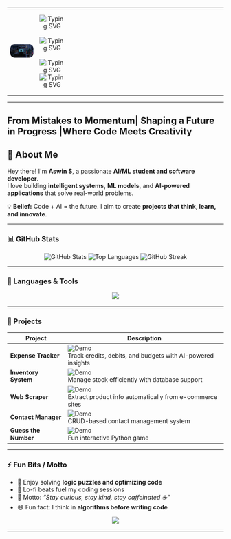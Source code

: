<p align="center">
  <table>
    <tr>
      <!-- Left side: GIF -->
      <td>
        <img src="https://github.com/Aswin480/Aswin480/raw/cb218cf0a5a33ccaa7ccdc215a597b15499e7b23/WhatsAppVideo2025-10-26at17.03.41_c5bf0bcb-ezgif.com-optimize.gif" width="560" style="border-radius:10px;"/>
      </td>
<!-- Right side: Intro text + typing animation -->
      <td style="padding-right:370px; vertical-align:middle; text-align:right;">

<p align="center">
    <img src="https://readme-typing-svg.demolab.com?font=FiraCode&weight=700&size=28&pause=1000&color=4FCF3F&center=true&vCenter=true&width=600&lines=Are+you+looking+for+me%3F" alt="Typing SVG"/>
  <br><br>
  <!-- Name introduction in neon green -->
  <img src="https://readme-typing-svg.demolab.com?font=FiraCode&weight=600&size=24&pause=1000&color=4FCF3F&center=true&vCenter=true&width=600&lines=Hi+there!+I'm+Aswin+S" alt="Typing SVG"/>
  <br><br>
  <img src="https://readme-typing-svg.demolab.com?font=FiraCode&weight=500&size=24&pause=1&color=4FCF3F&center=true&vCenter=true&width=500&lines=Turning+ideas+into+Next-Gen+solutions&repeat=true"alt="Typing SVG"/>
  <img src="https://readme-typing-svg.demolab.com?font=FiraCode&weight=500&size=24&pause=1&color=4FCF3F&center=true&vCenter=true&width=500&lines=High-Impact+Intelligent+Systems&repeat=true"alt="Typing SVG"/>
</p>


  <p style="margin-top:10px; font-size:1px; color:#ffffff;">
  </p>

      
  </table>
</p>

---
   From Mistakes to Momentum| Shaping a Future in Progress |Where Code Meets Creativity 
---
   
## 🌟 About Me
Hey there! I'm **Aswin S**, a passionate **AI/ML student and software developer**.  
I love building **intelligent systems**, **ML models**, and **AI-powered applications** that solve real-world problems.  

💡 **Belief:** Code + AI = the future. I aim to create **projects that think, learn, and innovate**.  

---

### 📊 GitHub Stats
<p align="center">
  <img src="https://github-readme-stats.vercel.app/api?username=AswinS&show_icons=true&theme=radical" alt="GitHub Stats" />
  <img src="https://github-readme-stats.vercel.app/api/top-langs/?username=AswinS&layout=compact&theme=radical" alt="Top Languages" />
  <img src="https://github-readme-streak-stats.herokuapp.com/?user=AswinS&theme=tokyonight" alt="GitHub Streak" />
</p>

---

### 🧰 Languages & Tools
<p align="center">
  <img src="https://skillicons.dev/icons?i=python,java,javascript,html,css,flask,git,github,linux,opencv,tensorflow,vscode" />
</p>

---

### 🚀 Projects
<p align="center">

| Project | Description |
|---------|------------|
| **Expense Tracker** | ![Demo](https://via.placeholder.com/150x100.png?text=Expense+Tracker) <br> Track credits, debits, and budgets with AI-powered insights |
| **Inventory System** | ![Demo](https://via.placeholder.com/150x100.png?text=Inventory+System) <br> Manage stock efficiently with database support |
| **Web Scraper** | ![Demo](https://via.placeholder.com/150x100.png?text=Web+Scraper) <br> Extract product info automatically from e-commerce sites |
| **Contact Manager** | ![Demo](https://via.placeholder.com/150x100.png?text=Contact+Manager) <br> CRUD-based contact management system |
| **Guess the Number** | ![Demo](https://via.placeholder.com/150x100.png?text=Guess+Number) <br> Fun interactive Python game |

</p>

---

### ⚡ Fun Bits / Motto
- 🧩 Enjoy solving **logic puzzles and optimizing code**  
- 🎵 Lo-fi beats fuel my coding sessions  
- 🌈 Motto: *“Stay curious, stay kind, stay caffeinated ☕”*  
- 😄 Fun fact: I think in **algorithms before writing code**  

<p align="center">
  <img src="https://readme-typing-svg.herokuapp.com?font=Fira+Code&size=22&pause=1000&color=00E676&center=true&vCenter=true&width=700&lines=Every+bug+fixed+is+a+lesson+learned;Every+model+trained+is+a+step+toward+innovation;Keep+learning,+keep+building+💡" />
</p>

---

